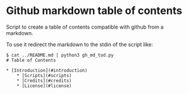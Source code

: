# Github markdown table of contents

Script to create a table of contents compatible with github from a markdown.

To use it redirect the markdown to the stdin of the script like:

```shell
$ cat ../README.md | python3 gh_md_tod.py
# Table of Contents

* [Introduction](#introduction)
    * [Scripts](#scripts)
    * [Credits](#credits)
    * [License](#license)
```
